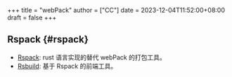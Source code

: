 +++
title = "webPack"
author = ["CC"]
date = 2023-12-04T11:52:00+08:00
draft = false
+++

## Rspack {#rspack}

-   [Rspack](https://github.com/web-infra-dev/rspack): rust 语言实现的替代 webPack 的打包工具。
-   [Rsbuild](https://github.com/web-infra-dev/rsbuild): 基于 Rspack 的前端工具。
